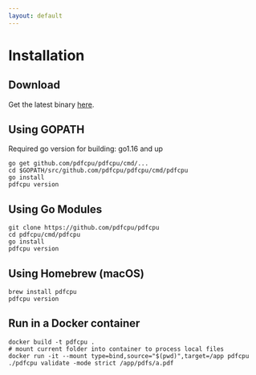 ```yaml
---
layout: default
---
```


# Installation


## Download
Get the latest binary [here](https://github.com/pdfcpu/pdfcpu/releases).


## Using GOPATH

Required go version for building: go1.16 and up

```
go get github.com/pdfcpu/pdfcpu/cmd/...
cd $GOPATH/src/github.com/pdfcpu/pdfcpu/cmd/pdfcpu
go install
pdfcpu version
```

## Using Go Modules

```
git clone https://github.com/pdfcpu/pdfcpu
cd pdfcpu/cmd/pdfcpu
go install
pdfcpu version
```

## Using Homebrew (macOS)
```
brew install pdfcpu
pdfcpu version
```

## Run in a Docker container

```
docker build -t pdfcpu .
# mount current folder into container to process local files
docker run -it --mount type=bind,source="$(pwd)",target=/app pdfcpu ./pdfcpu validate -mode strict /app/pdfs/a.pdf
```
